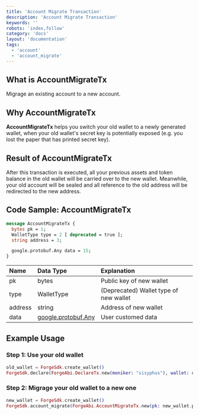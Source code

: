 ```yaml
---
title: 'Account Migrate Transaction'
description: 'Account Migrate Transaction'
keywords: ''
robots: 'index,follow'
category: 'docs'
layout: 'documentation'
tags:
  - 'account'
  - 'account_migrate'
---
```


## What is AccountMigrateTx

Migrage an existing account to a new account.

## Why AccountMigrateTx

**AccountMigrateTx** helps you switch your old wallet to a newly generated wallet, when your old wallet's secret key is potentially exposed (e.g. you lost the paper that has printed secret key).

## Result of AccountMigrateTx

After this transaction is executed, all your previous assets and token balance in the old wallet will be carried over to the new wallet. Meanwhile, your old account will be sealed and all reference to the old address will be redirected to the new address.

## Code Sample: AccountMigrateTx

```protobuf
message AccountMigrateTx {
  bytes pk = 1;
  WalletType type = 2 [ deprecated = true ];
  string address = 3;

  google.protobuf.Any data = 15;
}
```
|  Name   |                                       Data Type                                       |              Explanation               |
| :------ | :------------------------------------------------------------------------------------ | :------------------------------------- |
| pk      | bytes                                                                                 | Public key of new wallet               |
| type    | WalletType                                                                            | (Deprecated) Wallet type of new wallet |
| address | string                                                                                | Address of new wallet                  |
| data    | [google.protobuf.Any](https://developers.google.com/protocol-buffers/docs/proto3#any) | User customed data                     |

## Example Usage

### Step 1: Use your old wallet

```elixir
old_wallet = ForgeSdk.create_wallet()
ForgeSdk.declare(ForgeAbi.DeclareTx.new(moniker: "sisyphus"), wallet: old_wallet)
```

### Step 2: Migrage your old wallet to a new one

```elixir
new_wallet = ForgeSdk.create_wallet()
ForgeSdk.account_migrate(ForgeAbi.AccountMigrateTx.new(pk: new_wallet.pk, address: new_wallet.address), wallet: old_wallet)
```
